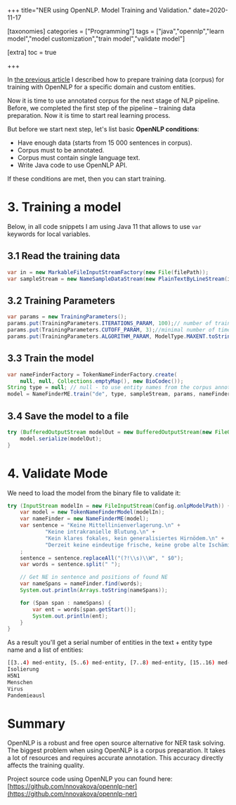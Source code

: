 +++
title="NER using OpenNLP. Model Training and Validation."
date=2020-11-17

[taxonomies]
categories = ["Programming"]
tags = ["java","opennlp","learn model","model customization","train model","validate model"]

[extra]
toc = true

+++

In [the previous article](https://nnovakova.github.io/opennlp-ner-annotaton/) I described how to prepare training data (corpus) for training with OpenNLP for a specific domain and custom entities. 
<!-- more -->

Now it is time to use annotated corpus for the next stage of NLP pipeline.
Before, we completed the first step of the pipeline – training data preparation. Now it is time to start real learning process.

But before we start next step, let's list basic __OpenNLP conditions__:

- Have enough data  (starts from 15 000 sentences in corpus).
- Corpus must to be annotated.
- Corpus must contain single language text.
- Write Java code to use OpenNLP API. 

If these conditions are met, then you can start training.

# 3. Training a model

Below, in all code snippets I am using Java 11 that allows to use `var` keywords for local variables.

## 3.1 Read the training data

```java
var in = new MarkableFileInputStreamFactory(new File(filePath));
var sampleStream = new NameSampleDataStream(new PlainTextByLineStream(in, StandardCharsets.UTF_8));
```

## 3.2 Training Parameters

```java
var params = new TrainingParameters();
params.put(TrainingParameters.ITERATIONS_PARAM, 100);// number of training iterations
params.put(TrainingParameters.CUTOFF_PARAM, 3);//minimal number of times a feature must be seen
params.put(TrainingParameters.ALGORITHM_PARAM, ModelType.MAXENT.toString());
```

## 3.3 Train the model

```java
var nameFinderFactory = TokenNameFinderFactory.create(
    null, null, Collections.emptyMap(), new BioCodec());
String type = null; // null - to use entity names from the corpus annotations
model = NameFinderME.train("de", type, sampleStream, params, nameFinderFactory);
```

## 3.4 Save the model to a file

```java
try (BufferedOutputStream modelOut = new BufferedOutputStream(new FileOutputStream(onlpModelPath))) {
    model.serialize(modelOut);
}
```

# 4. Validate Mode

We need to load the model from the binary file to validate it:

```java
try (InputStream modelIn = new FileInputStream(Config.onlpModelPath)) {
    var model = new TokenNameFinderModel(modelIn);
    var nameFinder = new NameFinderME(model);
    var sentence = "Keine Mittellinienverlagerung.\n" +
            "Keine intrakranielle Blutung.\n" +
            "Kein klares fokales, kein generalisiertes Hirnödem.\n" +
            "Derzeit keine eindeutige frische, keine grobe alte Ischämie.";
    ;
    sentence = sentence.replaceAll("(?!\\s)\\W", " $0");
    var words = sentence.split(" ");

    // Get NE in sentence and positions of found NE
    var nameSpans = nameFinder.find(words);
    System.out.println(Arrays.toString(nameSpans));

    for (Span span : nameSpans) {
        var ent = words[span.getStart()];
        System.out.println(ent);
    }
}
```

As a result you'll get a serial number of entities in the text + entity type name and a list of entities:

```bash
[[3..4) med-entity, [5..6) med-entity, [7..8) med-entity, [15..16) med-entity, [21..23) med-entity]
Isolierung
H5N1
Menschen
Virus
Pandemieausl
```

# Summary

OpenNLP is a robust and free open source alternative for NER task solving. 
The biggest problem when using OpenNLP is a corpus preparation. It takes a lot of resources and requires accurate annotation. This accuracy directly affects the training quality.

Project source code using OpenNLP you can found here: [https://github.com/nnovakova/opennlp-ner](https://github.com/nnovakova/opennlp-ner)